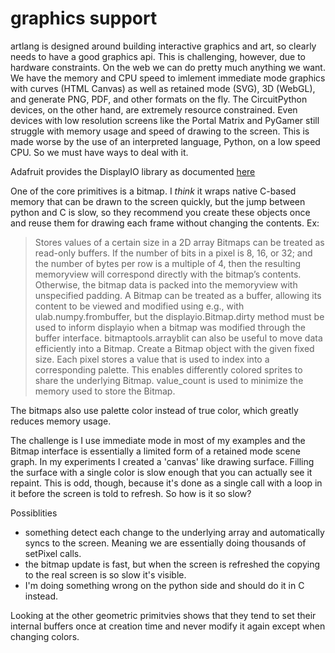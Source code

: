 # graphics support


artlang is designed around building interactive graphics and art, so clearly needs to have a good
graphics api. This is challenging, however, due to hardware constraints. On the web we can
do pretty much anything we want. We have the memory and CPU speed to imlement immediate mode graphics
with curves (HTML Canvas) as well as retained mode (SVG), 3D (WebGL), and generate PNG, PDF, and
other formats on the fly.  The CircuitPython devices, on the other hand, are extremely resource
constrained. Even devices with low resolution screens like the Portal Matrix and  PyGamer still
struggle with memory usage and speed of drawing to the screen. This is made worse by the use
of an interpreted language, Python, on a low speed CPU.  So we must have ways to deal with it.


Adafruit provides the DisplayIO library as documented [here](https://circuitpython.readthedocs.io/en/latest/shared-bindings/displayio/index.html)

One of the core primitives is a bitmap. I *think* it wraps native C-based memory
that can be drawn to the screen quickly, but the jump between python and C is slow, so they
recommend you create these objects once and reuse them for drawing each frame without
changing the contents. Ex:

> Stores values of a certain size in a 2D array
> Bitmaps can be treated as read-only buffers. If the number of bits in a pixel is 8, 16, or 32; and the number of bytes per row is a multiple of 4, then the resulting memoryview will correspond directly with the bitmap’s contents. Otherwise, the bitmap data is packed into the memoryview with unspecified padding.
> A Bitmap can be treated as a buffer, allowing its content to be viewed and modified using e.g., with ulab.numpy.frombuffer, but the displayio.Bitmap.dirty method must be used to inform displayio when a bitmap was modified through the buffer interface.
> bitmaptools.arrayblit can also be useful to move data efficiently into a Bitmap.
> Create a Bitmap object with the given fixed size. Each pixel stores a value that is used to index into a corresponding palette. This enables differently colored sprites to share the underlying Bitmap. value_count is used to minimize the memory used to store the Bitmap.

The bitmaps also use palette color instead of true color, which greatly reduces memory usage.

The challenge is I use immediate mode in most of my examples and the Bitmap interface is essentially
a limited form of a retained mode scene graph. In my experiments I created a 'canvas' like
drawing surface. Filling the surface with a single color is slow enough that you can actually
see it repaint. This is odd, though, because it's done as a single call with a loop in it
before the screen is told to refresh. So how is it so slow? 

Possiblities
* something detect each change to the underlying array and automatically syncs to the screen. Meaning we are essentially doing thousands of setPixel calls.
* the bitmap update is fast, but when the screen is refreshed the copying to the real screen is so slow it's visible.
* I'm doing something wrong on the python side and should do it in C instead.

Looking at the other geometric primitvies shows that they tend to set their internal buffers once at creation
time and never modify it again except when changing colors.


